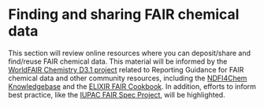 # Finding and sharing FAIR chemical data

This section will review online resources where you can deposit/share and find/reuse FAIR chemical data. This material 
will be informed by the [WorldFAIR Chemistry D3.1 project](https://iupac.org/project/2022-027-1-024) related to 
Reporting Guidance for FAIR chemical data and other community resources, including the 
[NDFI4Chem Knowledgebase](https://knowledgebase.nfdi4chem.de/knowledge_base/) and the 
[ELIXIR FAIR Cookbook](https://faircookbook.elixir-europe.org/).  In addition, efforts to inform best practice, 
like the [IUPAC FAIR Spec Project](https://iupac.org/project/2019-031-1-024/), will be highlighted.
